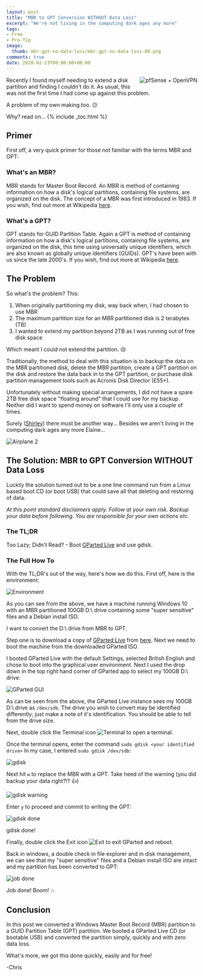```yaml
---
layout: post
title: "MBR to GPT Conversion WITHOUT Data Loss" 
excerpt: "We're not living in the computing dark ages any more"
tags: 
- Free
- Pro-Tip
image:
  thumb: mbr-gpt-no-data-loss/mbr-gpt-no-data-loss-00.png
comments: true
date: 2020-02-23T00:00:00+00:00
---
```

<img style="float: right; margin: 0px 0px 10px 10px;" alt="pfSense + OpenVPN" src="/images/mbr-gpt-no-data-loss/mbr-gpt-no-data-loss-00.png">
Recently I found myself needing to extend a disk partition and finding I couldn't do it.  As usual, this was not the first time I had come up against this problem. 

A problem of my own making too. :confused: 

Why? read on...
{% include _toc.html %}
## Primer
First off, a very quick primer for those not familiar  with the terms MBR and GPT:
### What's an MBR?
MBR stands for Master Boot Record. An MBR is method of containing information on how a disk's logical partitions, containing file systems, are organized on the disk. The concept of a MBR was first introduced in 1983.
If you wish, find out more at Wikipedia [here](https://en.wikipedia.org/wiki/Master_boot_record).

### What's a GPT?
GPT stands for GUID Partition Table. Again a GPT is method of containing information on how a disk's logical partitions, containing file systems, are organized on the disk, this time using universally unique identifiers, which are also known as globally unique identifiers (GUIDs). GPT's have been with us since the late 2000's. If you wish, find out more at Wikipedia [here](https://en.wikipedia.org/wiki/GUID_Partition_Table).

## The Problem
So what's the problem? This: 
1. When originally partitioning my disk, way back when, I had chosen to use MBR
2. The maximum partition size for an MBR partitioned disk is 2 terabytes (TB)
3. I wanted to extend my partition beyond 2TB as I was running out of free disk space

Which meant I could not extend the partition. :cry:

Traditionally, the method to deal with this situation is to backup the data on the MBR partitioned disk, delete the MBR partition, create a GPT partition on the disk and restore the data back in to the GPT partition, or purchase disk partition management tools such as Acronis Disk Director (£55+).

Unfortunately without making special arrangements, I did not have a spare 2TB free disk space "floating around" that I could use for my backup. Neither did I want to spend money on software I'll only use a couple of times.

Surely ([Shirley](https://www.youtube.com/watch?v=Qo7qoonzTCE)) there must be another way... Besides we aren't living in the computing dark ages any more Elaine...

<img style="display: block; margin-left: auto; margin-right: auto;" alt="Airplane 2" src="/images/mbr-gpt-no-data-loss/mbr-gpt-no-data-loss-09.jpg">

## The Solution: MBR to GPT Conversion WITHOUT Data Loss 
Luckily the solution turned out to be a one line command run from a Linux based boot CD (or boot USB) that could save all that deleting and restoring of data.

*At this point standard disclaimers apply. Follow at your own risk. Backup your data before following. You are responsible for your own actions etc.*
### The TL;DR
Too Lazy; Didn't Read? - Boot [GParted Live](https://gparted.org/livecd.php) and use gdisk.

### The Full How To
With the TL;DR's out of the way, here's how we do this. First off, here is the environment:

<img style="display: block; margin-left: auto; margin-right: auto;" alt="Environment" src="/images/mbr-gpt-no-data-loss/mbr-gpt-no-data-loss-01.png">

As you can see from the above, we have a machine running Windows 10 with an MBR partitioned 100GB D:\ drive containing some "super sensitive" files and a Debian install ISO. 

I want to convert the D:\ drive from MBR to GPT.

Step one is to download a copy of [GParted Live](https://gparted.org/livecd.php) from [here](https://gparted.org/download.php). 
Next we need to boot the machine from the downloaded GParted ISO.  

I booted GParted Live with the default Settings, selected British English and chose to boot into the graphical user environment. Next I used the drop down in the top right hand corner of GParted app to select my 100GB D:\ drive:

<img style="display: block; margin-left: auto; margin-right: auto;" alt="GParted GUI" src="/images/mbr-gpt-no-data-loss/mbr-gpt-no-data-loss-02.png">

As can be seen from the above, the GParted Live instance sees my 100GB D:\ drive as `/dev/sdb`. The drive you wish to convert may be identified differently; just make a note of it's identification. You should be able to tell from the drive size.

Next, double click the Terminal icon ![Terminal](/images/mbr-gpt-no-data-loss/mbr-gpt-no-data-loss-03.png) to open a terminal.

Once the terminal opens, enter the command `sudo gdisk <your identified drive>` In my case, I entered `sudo gdisk /dev/sdb`:

<img style="display: block; margin-left: auto; margin-right: auto;" alt="gdisk" src="/images/mbr-gpt-no-data-loss/mbr-gpt-no-data-loss-04.png">

Next hit `w` to replace the MBR with a GPT. Take heed of the warning (you did backup your data right?!? :thumbsup:)

<img style="display: block; margin-left: auto; margin-right: auto;" alt="gdisk warning" src="/images/mbr-gpt-no-data-loss/mbr-gpt-no-data-loss-05.png">

Enter `y` to proceed and commit to writing the GPT:

<img style="display: block; margin-left: auto; margin-right: auto;" alt="gdisk done" src="/images/mbr-gpt-no-data-loss/mbr-gpt-no-data-loss-06.png">

gdisk done!

Finally, double click the Exit icon ![Exit](/images/mbr-gpt-no-data-loss/mbr-gpt-no-data-loss-07.png) to exit GParted and reboot.

Back in windows, a double check in file explorer and in disk management, we can see that my "super sensitive" files and a Debian install ISO are intact and my partition has been converted to GPT:

<img style="display: block; margin-left: auto; margin-right: auto;" alt="job done" src="/images/mbr-gpt-no-data-loss/mbr-gpt-no-data-loss-08.png">

Job done!  Boom! :boom:

## Conclusion
In this post we converted a Windows Master Boot Record (MBR) partition to a GUID Partition Table (GPT) partition. We booted a GParted Live CD (or bootable USB) and converted the partition simply, quickly and with zero data loss.

What's more, we got this done quickly, easily and for free!

-Chris